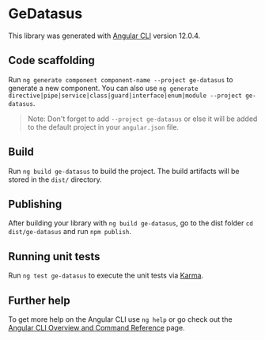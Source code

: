 # GeDatasus

This library was generated with [Angular CLI](https://github.com/angular/angular-cli) version 12.0.4.

## Code scaffolding

Run `ng generate component component-name --project ge-datasus` to generate a new component. You can also use `ng generate directive|pipe|service|class|guard|interface|enum|module --project ge-datasus`.
> Note: Don't forget to add `--project ge-datasus` or else it will be added to the default project in your `angular.json` file. 

## Build

Run `ng build ge-datasus` to build the project. The build artifacts will be stored in the `dist/` directory.

## Publishing

After building your library with `ng build ge-datasus`, go to the dist folder `cd dist/ge-datasus` and run `npm publish`.

## Running unit tests

Run `ng test ge-datasus` to execute the unit tests via [Karma](https://karma-runner.github.io).

## Further help

To get more help on the Angular CLI use `ng help` or go check out the [Angular CLI Overview and Command Reference](https://angular.io/cli) page.
